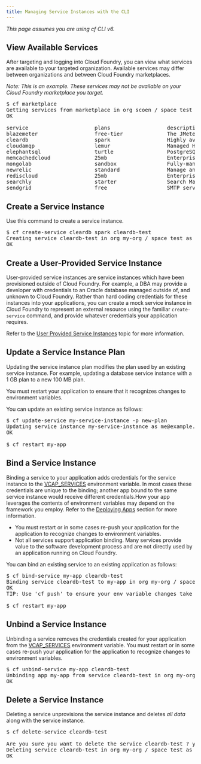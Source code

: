 ```yaml
---
title: Managing Service Instances with the CLI
---
```


_This page assumes you are using cf CLI v6._

## <a id='viewing-services'></a> View Available Services ##

After targeting and logging into Cloud Foundry, you can view what services are available to your targeted organization. Available services may differ between organizations and between Cloud Foundry marketplaces.

<i>Note: This is an example. These services may not be available on your Cloud Foundry marketplace you target.</i>

<pre class="terminal">
$ cf marketplace
Getting services from marketplace in org scoen / space test as scoen@gopivotal.com...
OK

service                     plans                  description
blazemeter                  free-tier              The JMeter Load Testing Cloud
cleardb                     spark                  Highly available MySQL for your Apps.
cloudamqp                   lemur                  Managed HA RabbitMQ servers in the cloud
elephantsql                 turtle                 PostgreSQL as a Service
memcachedcloud              25mb                   Enterprise-Class Memcached for Developers
mongolab                    sandbox                Fully-managed MongoDB-as-a-Service
newrelic                    standard               Manage and monitor your apps
rediscloud                  25mb                   Enterprise-Class Redis for Developers
searchly                    starter                Search Made Simple.
sendgrid                    free                   SMTP service by SendGrid
</pre>

## <a id='create'></a>Create a Service Instance ##

Use this command to create a service instance.

<pre class="terminal">
$ cf create-service cleardb spark cleardb-test
Creating service cleardb-test in org my-org / space test as me@example.com...
OK
</pre>

## <a id='user-provided'></a>Create a User-Provided Service Instance ##

User-provided service instances are service instances which have been provisioned outside of Cloud Foundry. For example, a DBA may provide a developer with credentials to an Oracle database managed outside of, and unknown to Cloud Foundry. Rather than hard coding credentials for these instances into your applications, you can create a mock service instance in Cloud Foundry to represent an external resource using the familiar `create-service` command, and provide whatever credentials your application requires.

Refer to the [User Provided Service Instances](user-provided.html) topic for more information.

## <a id='update_service'></a>Update a Service Instance Plan ##

Updating the service instance plan modifies the plan used by an existing service instance. For example, updating a database service instance with a 1 GB plan to a new 100 MB plan.

You must restart your application to ensure that it recognizes changes to environment variables.

You can update an existing service instance as follows:

<pre class="terminal">
$ cf update-service my-service-instance -p new-plan
Updating service instance my-service-instance as me@example.com...
OK

$ cf restart my-app
</pre>

## <a id='bind'></a>Bind a Service Instance ##

Binding a service to your application adds credentials for the service instance to the [VCAP_SERVICES](../deploy-apps/environment-variable.html) environment variable. In most cases these credentials are unique to the binding; another app bound to the same service instance would receive different credentials.How your app leverages the contents of environment variables may depend on the framework you employ. Refer to the [Deploying Apps](../deploy-apps/index.html) section for more information.

* You must restart or in some cases re-push your application for the application to recognize changes to environment variables.
* Not all services support application binding. Many services provide value to the software development process and are not directly used by an application running on Cloud Foundry.

You can bind an existing service to an existing application as follows:

<pre class="terminal">
$ cf bind-service my-app cleardb-test
Binding service cleardb-test to my-app in org my-org / space test as me@example.com...
OK
TIP: Use 'cf push' to ensure your env variable changes take effect

$ cf restart my-app
</pre>

## <a id='unbind'></a>Unbind a Service Instance ##

Unbinding a service removes the credentials created for your application from the [VCAP_SERVICES](../deploy-apps/environment-variable.html) environment variable. You must restart or in some cases re-push your application for the application to recognize changes to environment variables.

<pre class="terminal">
$ cf unbind-service my-app cleardb-test
Unbinding app my-app from service cleardb-test in org my-org / space test as me@example.com...
OK
</pre>

## <a id='delete'></a>Delete a Service Instance ##

Deleting a service unprovisions the service instance and deletes *all data* along with the service instance.

<pre class="terminal">
$ cf delete-service cleardb-test

Are you sure you want to delete the service cleardb-test ? y
Deleting service cleardb-test in org my-org / space test as me@example.com...
OK
</pre>

